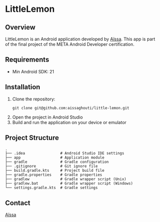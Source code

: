 # LittleLemon

## Overview
LittleLemon is an Android application developed by [Aïssa](https://github.com/aissaghouti). This app is part of the final project of the META Android Developer certification.

## Requirements
- Min Android SDK: 21

## Installation
1. Clone the repository:
   ```
   git clone git@github.com:aissaghouti/little-lemon.git
   ```
2. Open the project in Android Studio
3. Build and run the application on your device or emulator

## Project Structure
```
.
├── .idea                # Android Studio IDE settings
├── app                  # Application module
├── gradle               # Gradle configuration
├── .gitignore           # Git ignore file
├── build.gradle.kts     # Project build file
├── gradle.properties    # Gradle properties
├── gradlew              # Gradle wrapper script (Unix)
├── gradlew.bat          # Gradle wrapper script (Windows)
└── settings.gradle.kts  # Gradle settings
```

## Contact
[Aïssa](https://github.com/aissaghouti)
